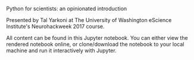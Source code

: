 Python for scientists: an opinionated introduction

Presented by Tal Yarkoni at The University of Washington eScience Institute's Neurohackweek 2017 course.

All content can be found in this Jupyter notebook. You can either view the rendered notebook online, or clone/download the notebook to your local machine and run it interactively with Jupyter.
